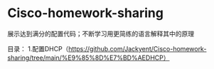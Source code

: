 # Cisco-homework-sharing
展示达到满分的配置代码；不断学习用更简练的语言解释其中的原理

目录：
1.配置DHCP（https://github.com/Jackyent/Cisco-homework-sharing/tree/main/%E9%85%8D%E7%BD%AEDHCP）
